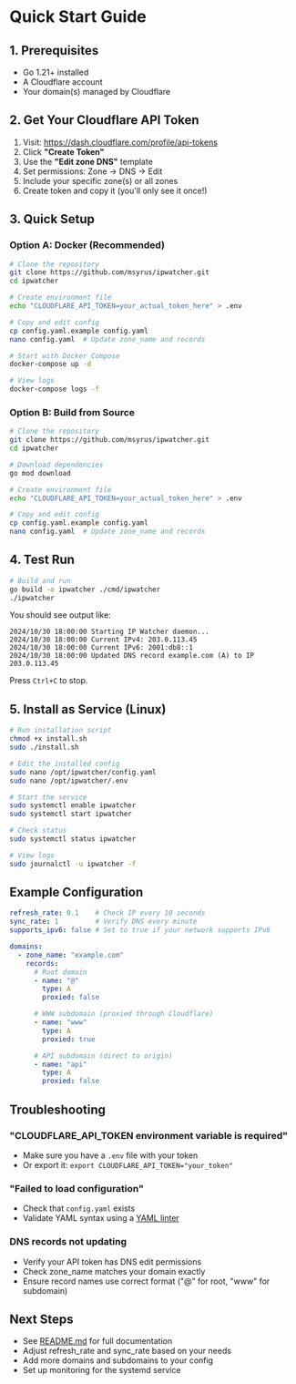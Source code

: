 # Quick Start Guide

## 1. Prerequisites

- Go 1.21+ installed
- A Cloudflare account
- Your domain(s) managed by Cloudflare

## 2. Get Your Cloudflare API Token

1. Visit: <https://dash.cloudflare.com/profile/api-tokens>
2. Click **"Create Token"**
3. Use the **"Edit zone DNS"** template
4. Set permissions: Zone → DNS → Edit
5. Include your specific zone(s) or all zones
6. Create token and copy it (you'll only see it once!)

## 3. Quick Setup

### Option A: Docker (Recommended)

```bash
# Clone the repository
git clone https://github.com/msyrus/ipwatcher.git
cd ipwatcher

# Create environment file
echo "CLOUDFLARE_API_TOKEN=your_actual_token_here" > .env

# Copy and edit config
cp config.yaml.example config.yaml
nano config.yaml  # Update zone_name and records

# Start with Docker Compose
docker-compose up -d

# View logs
docker-compose logs -f
```

### Option B: Build from Source

```bash
# Clone the repository
git clone https://github.com/msyrus/ipwatcher.git
cd ipwatcher

# Download dependencies
go mod download

# Create environment file
echo "CLOUDFLARE_API_TOKEN=your_actual_token_here" > .env

# Copy and edit config
cp config.yaml.example config.yaml
nano config.yaml  # Update zone_name and records
```

## 4. Test Run

```bash
# Build and run
go build -o ipwatcher ./cmd/ipwatcher
./ipwatcher
```

You should see output like:

```text
2024/10/30 18:00:00 Starting IP Watcher daemon...
2024/10/30 18:00:00 Current IPv4: 203.0.113.45
2024/10/30 18:00:00 Current IPv6: 2001:db8::1
2024/10/30 18:00:00 Updated DNS record example.com (A) to IP 203.0.113.45
```

Press `Ctrl+C` to stop.

## 5. Install as Service (Linux)

```bash
# Run installation script
chmod +x install.sh
sudo ./install.sh

# Edit the installed config
sudo nano /opt/ipwatcher/config.yaml
sudo nano /opt/ipwatcher/.env

# Start the service
sudo systemctl enable ipwatcher
sudo systemctl start ipwatcher

# Check status
sudo systemctl status ipwatcher

# View logs
sudo journalctl -u ipwatcher -f
```

## Example Configuration

```yaml
refresh_rate: 0.1    # Check IP every 10 seconds
sync_rate: 1         # Verify DNS every minute
supports_ipv6: false # Set to true if your network supports IPv6

domains:
  - zone_name: "example.com"
    records:
      # Root domain
      - name: "@"
        type: A
        proxied: false

      # WWW subdomain (proxied through Cloudflare)
      - name: "www"
        type: A
        proxied: true

      # API subdomain (direct to origin)
      - name: "api"
        type: A
        proxied: false
```

## Troubleshooting

### "CLOUDFLARE_API_TOKEN environment variable is required"

- Make sure you have a `.env` file with your token
- Or export it: `export CLOUDFLARE_API_TOKEN="your_token"`

### "Failed to load configuration"

- Check that `config.yaml` exists
- Validate YAML syntax using a [YAML linter](https://www.yamllint.com/)

### DNS records not updating

- Verify your API token has DNS edit permissions
- Check zone_name matches your domain exactly
- Ensure record names use correct format ("@" for root, "www" for subdomain)

## Next Steps

- See [README.md](README.md) for full documentation
- Adjust refresh_rate and sync_rate based on your needs
- Add more domains and subdomains to your config
- Set up monitoring for the systemd service

